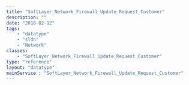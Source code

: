 ```yaml
---
title: "SoftLayer_Network_Firewall_Update_Request_Customer"
description: ""
date: "2018-02-12"
tags:
    - "datatype"
    - "sldn"
    - "Network"
classes:
    - "SoftLayer_Network_Firewall_Update_Request_Customer"
type: "reference"
layout: "datatype"
mainService : "SoftLayer_Network_Firewall_Update_Request_Customer"
---
```

